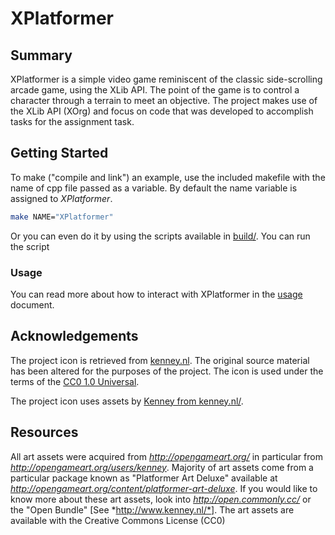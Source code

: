# XPlatformer

## Summary

XPlatformer is a simple video game reminiscent of the classic side-scrolling arcade game, using the XLib API. The point of the game is to control a character through a terrain to meet an objective. The project makes use of the XLib API (XOrg) and focus on code that was developed to accomplish tasks for the assignment task.

## Getting Started

To make ("compile and link") an example, use the included makefile with
the name of cpp file passed as a variable. By default the name variable is
assigned to *XPlatformer*.

```bash
make NAME="XPlatformer"
```

Or you can even do it by using the scripts available in [build/](build/). You can run the script 

### Usage

You can read more about how to interact with XPlatformer in the [usage](docs/usage.md) document.

## Acknowledgements

The project icon is retrieved from [kenney.nl](docs/icon/icon.json). The original source material has been altered for the purposes of the project. The icon is used under the terms of the [CC0 1.0 Universal](https://creativecommons.org/publicdomain/zero/1.0/).

The project icon uses assets by [Kenney from kenney.nl/](http://kenney.nl/assets/platformer-art-deluxe).

## Resources

All art assets were acquired from *http://opengameart.org/* in particular from *http://opengameart.org/users/kenney*. Majority of art assets come from a particular package known as "Platformer Art Deluxe" available at *http://opengameart.org/content/platformer-art-deluxe*. If you would like to know more about these art assets, look into *http://open.commonly.cc/* or the "Open Bundle" [See *http://www.kenney.nl/*]. The art assets are available with the Creative Commons License (CC0)
